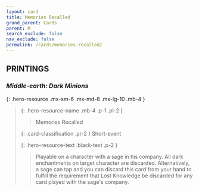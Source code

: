 ```yaml
---
layout: card
title: Memories Recalled
grand_parent: Cards
parent: M
search_exclude: false
nav_exclude: false
permalink: /cards/memories-recalled/
---
```


## PRINTINGS


### _Middle-earth: Dark Minions_

{: .hero-resource .mx-sm-6 .mx-md-8 .mx-lg-10 .mb-4 }
> {: .hero-resource-name .mb-4 .p-1 .pl-2 }
> > <div class="card-mp"></div>
> > <div class="card-name">Memories Recalled</div>
>
> {: .card-classification .pr-2 }
> Short-event
>
> {: .hero-resource-text .black-text .p-2 }
> > Playable on a character with a sage in his company. All dark enchantments on target character are discarded. Alternatively, a sage can tap and you can discard this card from your hand to fulfill the requirement that Lost Knowledge be discarded for any card played with the sage's company. 
> 
